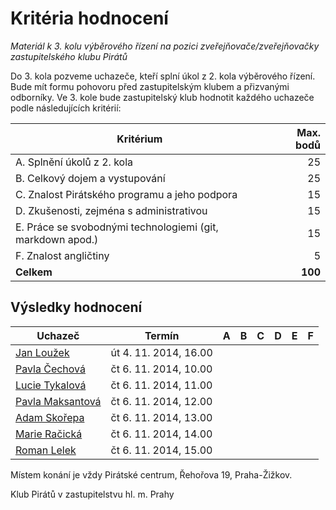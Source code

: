 Kritéria hodnocení
============================

*Materiál k 3. kolu výběrového řízení na pozici zveřejňovače/zveřejňovačky zastupitelského klubu Pirátů*

Do 3. kola pozveme uchazeče, kteří splní úkol z 2. kola výběrového řízení. Bude mít formu pohovoru před zastupitelským klubem a přizvanými odborníky. Ve 3. kole bude zastupitelský klub hodnotit každého uchazeče podle následujících kritérií: 

| Kritérium | Max. bodů |
| --------  | --------: |
| A. Splnění úkolů z 2. kola  |   25 |
| B. Celkový dojem a vystupování |   25 |
| C. Znalost Pirátského programu a jeho podpora  | 15 |
| D. Zkušenosti, zejména s administrativou |  15 |
| E. Práce se svobodnými technologiemi (git, markdown apod.)  |  15 |
| F. Znalost angličtiny   | 5|
| **Celkem**  |  **100**|

Výsledky hodnocení
------------------

| Uchazeč                                   | Termín                | A    | B    | C    | D    | E    | F    |
| ----------------------------------------  | --------------------- | ---: | ---: | ---: | ---: | ---: | ---: |
| [Jan Loužek](jan-louzek.md)               | út 4. 11. 2014, 16.00 |      |      |      |      |      |      |
| [Pavla Čechová](pavla-cechova.md)         | čt 6. 11. 2014, 10.00 |      |      |      |      |      |      |
| [Lucie Tykalová](lucie-tykalova.md)       | čt 6. 11. 2014, 11.00 |      |      |      |      |      |      | 
| [Pavla Maksantová](pavla-maksantova.md)   | čt 6. 11. 2014, 12.00 |      |      |      |      |      |      |
| [Adam Skořepa](adam-skorepa.md)           | čt 6. 11. 2014, 13.00 |      |      |      |      |      |      |
| [Marie Račická](marie-racicka.md)         | čt 6. 11. 2014, 14.00 |      |      |      |      |      |      |
| [Roman Lelek](roman-lelek.md)             | čt 6. 11. 2014, 15.00 |      |      |      |      |      |      |

Místem konání je vždy Pirátské centrum, Řehořova 19, Praha-Žižkov.

Klub Pirátů v zastupitelstvu hl. m. Prahy
